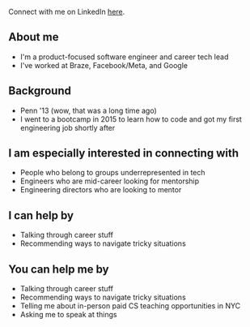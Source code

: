 Connect with me on LinkedIn [here](https://www.linkedin.com/in/liann-sun-217b653b).

## About me
* I'm a product-focused software engineer and career tech lead
* I've worked at Braze, Facebook/Meta, and Google

## Background
* Penn '13 (wow, that was a long time ago)
* I went to a bootcamp in 2015 to learn how to code and got my first engineering job shortly after

## I am especially interested in connecting with
* People who belong to groups underrepresented in tech
* Engineers who are mid-career looking for mentorship
* Engineering directors who are looking to mentor

## I can help by

* Talking through career stuff
* Recommending ways to navigate tricky situations

## You can help me by

* Talking through career stuff
* Recommending ways to navigate tricky situations
* Telling me about in-person paid CS teaching opportunities in NYC
* Asking me to speak at things